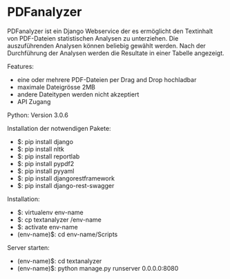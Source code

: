 # PDFanalyzer

PDFanalyzer ist ein Django Webservice der es ermöglicht den Textinhalt von PDF-Dateien 
statistischen Analysen zu unterziehen. Die auszuführenden Analysen können beliebig gewählt werden.
Nach der Durchführung der Analysen werden die Resultate in einer Tabelle angezeigt.

Features:
- eine oder mehrere PDF-Dateien per Drag and Drop hochladbar
- maximale Dateigrösse 2MB
- andere Dateitypen werden nicht akzeptiert
- API Zugang

Python: Version 3.0.6

Installation der notwendigen Pakete:
- $: pip install django
- $: pip install nltk
- $: pip install reportlab
- $: pip install pypdf2
- $: pip install pyyaml
- $: pip install djangorestframework
- $: pip install django-rest-swagger

Installation:
- $: virtualenv env-name
- $: cp textanalyzer /env-name
- $: activate env-name
- (env-name)$: cd env-name/Scripts

Server starten:
- (env-name)$: cd textanalyzer
- (env-name)$: python manage.py runserver 0.0.0.0:8080

